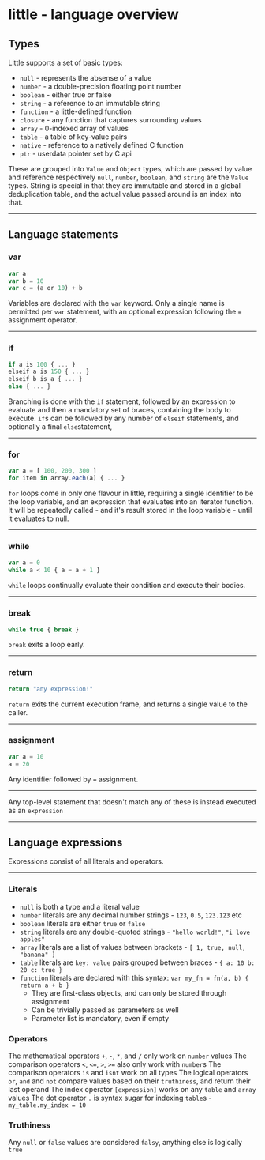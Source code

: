 # little - language overview
## Types
Little supports a set of basic types:
* `null` - represents the absense of a value
* `number` - a double-precision floating point number
* `boolean` - either true or false
* `string` - a reference to an immutable string
* `function` - a little-defined function
* `closure` - any function that captures surrounding values
* `array` - 0-indexed array of values
* `table` - a table of key-value pairs
* `native` - reference to a natively defined C function
* `ptr` - userdata pointer set by C api

These are grouped into `Value` and `Object` types, which are passed by value and reference respectively
`null`, `number`, `boolean`, and `string` are the `Value` types. String is special in that they are immutable and stored in a global deduplication table, and the actual value passed around is an index into that.

---

## Language statements
### var
```js
var a
var b = 10
var c = (a or 10) + b
```
Variables are declared with the `var` keyword. Only a single name is permitted per `var` statement, with an optional expression following the `=` assignment operator.

---
### if
```js
if a is 100 { ... }
elseif a is 150 { ... }
elseif b is a { ... }
else { ... }
```
Branching is done with the `if` statement, followed by an expression to evaluate and then a mandatory set of braces, containing the body to execute. `if`s can be followed by any number of `elseif` statements, and optionally a final `else`statement,

---
### for
```js
var a = [ 100, 200, 300 ]
for item in array.each(a) { ... }
```
`for` loops come in only one flavour in little, requiring a single identifier to be the loop variable, and an expression that evaluates into an iterator function. It will be repeatedly called - and it's result stored in the loop variable - until it evaluates to null.

---
### while
```js
var a = 0
while a < 10 { a = a + 1 }
```
`while` loops continually evaluate their condition and execute their bodies.

---
### break
```js
while true { break }
```
`break` exits a loop early.

---
### return
```js
return "any expression!"
```
`return` exits the current execution frame, and returns a single value to the caller.

---
### assignment
```js
var a = 10
a = 20
```
Any identifier followed by `=` assignment.

---
Any top-level statement that doesn't match any of these is instead executed as an `expression`

---
## Language expressions
Expressions consist of all literals and operators.

---
### Literals
* `null` is both a type and a literal value
* `number` literals are any decimal number strings - `123`, `0.5`, `123.123` etc
* `boolean` literals are either `true` or `false`
* `string` literals are any double-quoted strings - `"hello world!"`, `"i love apples"`
* `array` literals are a list of values between brackets - `[ 1, true, null, "banana" ]`
* `table` literals are `key: value` pairs grouped between braces - `{ a: 10 b: 20 c: true }`
* `function` literals are declared with this syntax: `var my_fn = fn(a, b) { return a + b }`
    * They are first-class objects, and can only be stored through assignment
    * Can be trivially passed as parameters as well
    * Parameter list is mandatory, even if empty
### Operators
The mathematical operators `+`, `-`, `*`, and `/` only work on `number` values
The comparison operators `<`, `<=`, `>`, `>=` also only work with `number`s
The comparison operators `is` and `isnt` work on all types
The logical operators `or`, `and` and `not` compare values based on their `truthiness`, and return their last operand
The index operator `[expression]` works on any `table` and `array` values
The dot operator `.` is syntax sugar for indexing `table`s - `my_table.my_index = 10`

### Truthiness
Any `null` or `false` values are considered `falsy`, anything else is logically `true`
